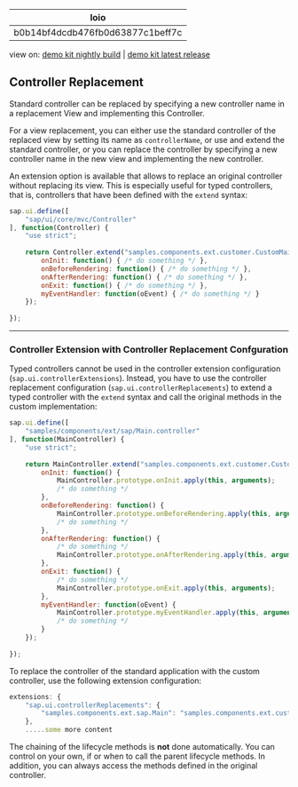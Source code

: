 <!-- loiob0b14bf4dcdb476fb0d63877c1beff7c -->

| loio |
| -----|
| b0b14bf4dcdb476fb0d63877c1beff7c |

<div id="loio">

view on: [demo kit nightly build](https://openui5nightly.hana.ondemand.com/#/topic/b0b14bf4dcdb476fb0d63877c1beff7c) | [demo kit latest release](https://openui5.hana.ondemand.com/#/topic/b0b14bf4dcdb476fb0d63877c1beff7c)</div>

## Controller Replacement

Standard controller can be replaced by specifying a new controller name in a replacement View and implementing this Controller.

For a view replacement, you can either use the standard controller of the replaced view by setting its name as `controllerName`, or use and extend the standard controller, or you can replace the controller by specifying a new controller name in the new view and implementing the new controller.

An extension option is available that allows to replace an original controller without replacing its view. This is especially useful for typed controllers, that is, controllers that have been defined with the `extend` syntax:

``` js
sap.ui.define([
    "sap/ui/core/mvc/Controller"
], function(Controller) {
    "use strict";
 
    return Controller.extend("samples.components.ext.customer.CustomMain", {
        onInit: function() { /* do something */ },
        onBeforeRendering: function() { /* do something */ },
        onAfterRendering: function() { /* do something */ },
        onExit: function() { /* do something */ },
        myEventHandler: function(oEvent) { /* do something */ }
    });
 
});
```

***

<a name="loiob0b14bf4dcdb476fb0d63877c1beff7c__section_zwn_zkg_3mb"/>

### Controller Extension with Controller Replacement Confguration

Typed controllers cannot be used in the controller extension configuration \(`sap.ui.controllerExtensions`\). Instead, you have to use the controller replacement configuration \(`sap.ui.controllerReplacements`\) to extend a typed controller with the `extend` syntax and call the original methods in the custom implementation:

``` js
sap.ui.define([
    "samples/components/ext/sap/Main.controller"
], function(MainController) {
    "use strict";
  
    return MainController.extend("samples.components.ext.customer.CustomMain", {
        onInit: function() { 
            MainController.prototype.onInit.apply(this, arguments);
            /* do something */ 
        },
        onBeforeRendering: function() { 
            MainController.prototype.onBeforeRendering.apply(this, arguments);
            /* do something */ 
        },
        onAfterRendering: function() {
            /* do something */
            MainController.prototype.onAfterRendering.apply(this, arguments);
        },
        onExit: function() {
            /* do something */
            MainController.prototype.onExit.apply(this, arguments);
        },
        myEventHandler: function(oEvent) {
            MainController.prototype.myEventHandler.apply(this, arguments);
            /* do something */ 
        }
    });
  
});
```

To replace the controller of the standard application with the custom controller, use the following extension configuration:

``` js
extensions: { 
    "sap.ui.controllerReplacements": {
        "samples.components.ext.sap.Main": "samples.components.ext.customer.CustomMain"
    },
    .....some more content
```

The chaining of the lifecycle methods is **not** done automatically. You can control on your own, if or when to call the parent lifecycle methods. In addition, you can always access the methods defined in the original controller.

